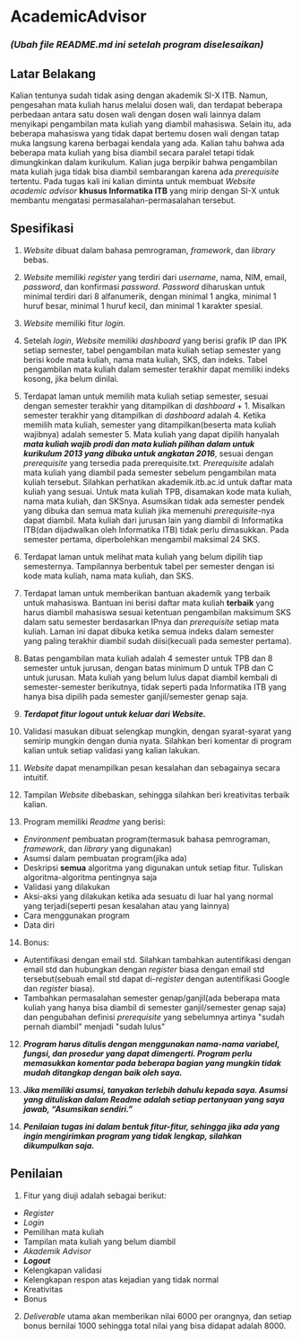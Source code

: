 # AcademicAdvisor
### **_(Ubah file README.md ini setelah program diselesaikan)_**

## Latar Belakang
Kalian tentunya sudah tidak asing dengan akademik SI-X ITB. Namun, pengesahan mata kuliah harus melalui dosen wali, dan terdapat beberapa perbedaan antara satu dosen wali dengan dosen wali lainnya dalam menyikapi pengambilan mata kuliah yang diambil mahasiswa. Selain itu, ada beberapa mahasiswa yang tidak dapat bertemu dosen wali dengan tatap muka langsung karena berbagai kendala yang ada. Kalian tahu bahwa ada beberapa mata kuliah yang bisa diambil secara paralel tetapi tidak dimungkinkan dalam kurikulum. Kalian juga berpikir bahwa pengambilan mata kuliah juga tidak bisa diambil sembarangan karena ada *prerequisite* tertentu. Pada tugas kali ini kalian diminta untuk membuat *Website academic advisor* **khusus Informatika ITB** yang mirip dengan SI-X untuk membantu mengatasi permasalahan-permasalahan tersebut.

## Spesifikasi
1. *Website* dibuat dalam bahasa pemrograman, *framework*, dan *library* bebas.  
  
2. *Website* memiliki *register* yang terdiri dari *username*, nama, NIM, email, *password*, dan konfirmasi *password*. *Password* diharuskan untuk minimal terdiri dari 8 alfanumerik, dengan minimal 1 angka, minimal 1 huruf besar, minimal 1 huruf kecil, dan minimal 1 karakter spesial.  

3. *Website* memiliki fitur *login*.  
  
4. Setelah *login*, *Website* memiliki *dashboard* yang berisi grafik IP dan IPK setiap semester, tabel pengambilan mata kuliah setiap semester yang berisi kode mata kuliah, nama mata kuliah, SKS, dan indeks. Tabel pengambilan mata kuliah dalam semester terakhir dapat memiliki indeks kosong, jika belum dinilai.
 
5. Terdapat laman untuk memilih mata kuliah setiap semester, sesuai dengan semester terakhir yang ditampilkan di *dashboard* + 1. Misalkan semester terakhir yang ditampilkan di *dashboard* adalah 4. Ketika memilih mata kuliah, semester yang ditampilkan(beserta mata kuliah wajibnya) adalah semester 5. Mata kuliah yang dapat dipilih hanyalah **_mata kuliah wajib prodi dan mata kuliah pilihan dalam untuk kurikulum 2013 yang dibuka untuk angkatan 2016_**, sesuai dengan *prerequisite* yang tersedia pada prerequisite.txt. *Prerequisite* adalah mata kuliah yang diambil pada semester sebelum pengambilan mata kuliah tersebut. Silahkan perhatikan akademik.itb.ac.id untuk daftar mata kuliah yang sesuai. Untuk mata kuliah TPB, disamakan kode mata kuliah, nama mata kuliah, dan SKSnya. Asumsikan tidak ada semester pendek yang dibuka dan semua mata kuliah jika memenuhi *prerequisite*-nya dapat diambil. Mata kuliah dari jurusan lain yang diambil di Informatika ITB(dan dijadwalkan oleh Informatika ITB) tidak perlu dimasukkan. Pada semester pertama, diperbolehkan mengambil maksimal 24 SKS.  

6. Terdapat laman untuk melihat mata kuliah yang belum dipilih tiap semesternya. Tampilannya berbentuk tabel per semester dengan isi kode mata kuliah, nama mata kuliah, dan SKS.  

7. Terdapat laman untuk memberikan bantuan akademik yang terbaik untuk mahasiswa. Bantuan ini berisi daftar mata kuliah **terbaik** yang harus diambil mahasiswa sesuai ketentuan pengambilan maksimum SKS dalam satu semester berdasarkan IPnya dan *prerequisite* setiap mata kuliah. Laman ini dapat dibuka ketika semua indeks dalam semester yang paling terakhir diambil sudah diisi(kecuali pada semester pertama).  

8. Batas pengambilan mata kuliah adalah 4 semester untuk TPB dan 8 semester untuk jurusan, dengan batas minimum D untuk TPB dan C untuk jurusan. Mata kuliah yang belum lulus dapat diambil kembali di semester-semester berikutnya, tidak seperti pada Informatika ITB yang hanya bisa dipilih pada semester ganjil/semester genap saja.

9. **_Terdapat fitur logout untuk keluar dari Website._**  

10. Validasi masukan dibuat selengkap mungkin, dengan syarat-syarat yang semirip mungkin dengan dunia nyata. Silahkan beri komentar di program kalian untuk setiap validasi yang kalian lakukan.  

11. *Website* dapat menampilkan pesan kesalahan dan sebagainya secara intuitif.  

12. Tampilan *Website* dibebaskan, sehingga silahkan beri kreativitas terbaik kalian.

13.	Program memiliki *Readme* yang berisi:
- *Environment* pembuatan program(termasuk bahasa pemrograman, *framework*, dan *library* yang digunakan)
- Asumsi dalam pembuatan program(jika ada)
- Deskripsi **semua** algoritma yang digunakan untuk setiap fitur. Tuliskan algoritma-algoritma pentingnya saja
- Validasi yang dilakukan
- Aksi-aksi yang dilakukan ketika ada sesuatu di luar hal yang normal yang terjadi(seperti pesan kesalahan atau yang lainnya)
- Cara menggunakan program
- Data diri

14. Bonus:
- Autentifikasi dengan email std. Silahkan tambahkan autentifikasi dengan email std dan hubungkan dengan *register* biasa dengan email std tersebut(sebuah email std dapat di-*register* dengan autentifikasi Google dan *register* biasa).
- Tambahkan permasalahan semester genap/ganjil(ada beberapa mata kuliah yang hanya bisa diambil di semester ganjil/semester genap saja) dan pengubahan definisi *prerequisite* yang sebelumnya artinya "sudah pernah diambil" menjadi "sudah lulus"
  
12. **_Program harus ditulis dengan menggunakan nama-nama variabel, fungsi, dan prosedur yang dapat dimengerti. Program perlu memasukkan komentar pada beberapa bagian yang mungkin tidak mudah ditangkap dengan baik oleh saya._**  
  
13. **_Jika memiliki asumsi, tanyakan terlebih dahulu kepada saya. Asumsi yang dituliskan dalam *Readme* adalah setiap pertanyaan yang saya jawab, “Asumsikan sendiri.”_**  
  
14. **_Penilaian tugas ini dalam bentuk fitur-fitur, sehingga jika ada yang ingin mengirimkan program yang tidak lengkap, silahkan dikumpulkan saja._**  

## Penilaian
1. Fitur yang diuji adalah sebagai berikut:
- *Register*
- *Login*
- Pemilihan mata kuliah
- Tampilan mata kuliah yang belum diambil
- *Akademik Advisor*
- **_Logout_**
- Kelengkapan validasi
- Kelengkapan respon atas kejadian yang tidak normal
- Kreativitas
- Bonus
  
2. *Deliverable* utama akan memberikan nilai 6000 per orangnya, dan setiap bonus bernilai 1000 sehingga total nilai yang bisa didapat adalah 8000.
